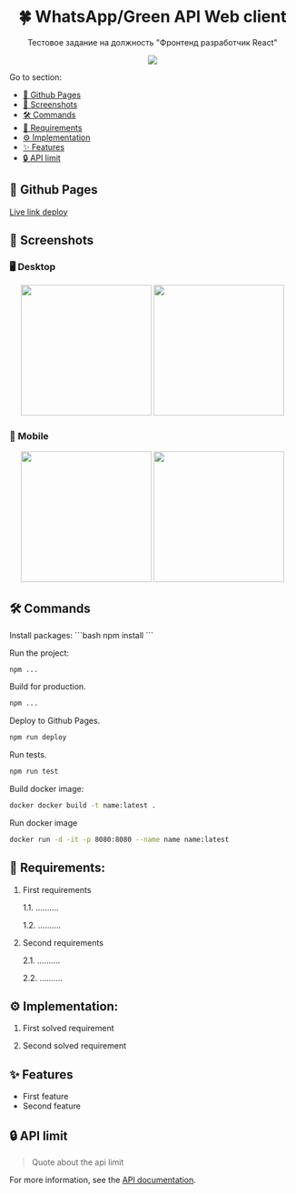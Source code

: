 <h1 align="center">🍀 WhatsApp/Green API Web client</h1>

<p align="center">Тестовое задание на должность "Фронтенд разработчик React"</p>


<p align="center">
  <a href="https://skillicons.dev">
    <img src="https://skillicons.dev/icons?i=sass,typescript,react,redux,vite" />
  </a>
</p>

<p>Go to section:</p>
<ul>
    <li><a href="#gh-pages">🔗 Github Pages</a></li>
    <li><a href="#screenshots">📸 Screenshots</a></li>
    <li><a href="#commands">🛠 Commands</a></li>
    <li><a href="#requirements">📑 Requirements</a></li>
    <li><a href="#implementation">⚙️ Implementation</a></li>
    <li><a href="#features">✨ Features</a></li>
    <li><a href="#api-limit">🔒 API limit</a></li>
</ul>
<!-- <h2 id="hello">Hello</h2>
<h3 id="hello-world">Hello World</h3>
<h2 id="new-section">New section</h2> -->

<h2 id="gh-pages">🔗 Github Pages</h2>

[Live link deploy]()

<h2 id="screenshots">📸 Screenshots</h2>

### 🖥️ Desktop
<p align="center">
    <img height="230px" src="https://user-images.githubusercontent.com/99616798/231590186-6d09b904-4132-471b-b4b6-37bfb1414d71.png" />
    <img height="230px" src="https://user-images.githubusercontent.com/99616798/231590186-6d09b904-4132-471b-b4b6-37bfb1414d71.png" />
</p>

### 📱 Mobile
<p align="center">
    <img height="230px" src="https://user-images.githubusercontent.com/99616798/231590186-6d09b904-4132-471b-b4b6-37bfb1414d71.png" />
    <img height="230px" src="https://user-images.githubusercontent.com/99616798/231590186-6d09b904-4132-471b-b4b6-37bfb1414d71.png" />
</p>

<h2 id="commands">🛠 Commands</h2>
Install packages:
```bash
npm install
```

Run the project:
```bash
npm ...
```

Build for production.

```bash
npm ...
```

Deploy to Github Pages.

```bash
npm run deploy
```

Run tests.

```bash
npm run test
```

Build docker image:
```bash
docker docker build -t name:latest .
```
Run docker image
```bash
docker run -d -it -p 8080:8080 --name name name:latest
```

## 📑 Requirements:
1. First requirements

    1.1. ..........
    
    1.2. ..........
  
2. Second requirements

    2.1. ..........
    
    2.2. ..........

## ⚙️ Implementation:

1. First solved requirement

2. Second solved requirement

## ✨ Features

- First feature
- Second feature

## 🔒 API limit

> Quote about the api limit

For more information, see the [API documentation]().

